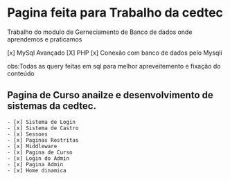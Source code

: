 # Pagina feita para Trabalho da cedtec

Trabalho do modulo de Gerneciamento de Banco de dados onde aprendemos e praticamos 

 [x] MySql Avançado
 [X] PHP
 [x] Conexão com banco de dados pelo Mysqli

 obs:Todas as query feitas em sql para melhor apreveitemento e fixação do conteúdo 

## Pagina de Curso anailze e desenvolvimento de sistemas da cedtec.

    - [x] Sistema de Login
    - [x] Sistema de Castro
    - [x] Sessoes
    - [x] Paginas Restritas
    - [x] Middleware
    - [x] Pagina de Curso
    - [x] Login do Admin
    - [x] Pagina Admin
    - [x] Home dinamica
